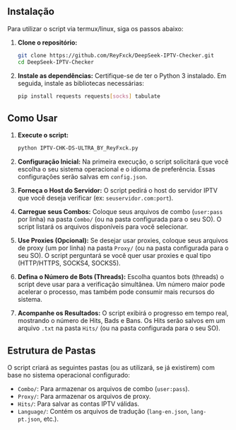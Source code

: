 ## Instalação

Para utilizar o script via termux/linux, siga os passos abaixo:

1.  **Clone o repositório:**
    ```bash
    git clone https://github.com/ReyFxck/DeepSeek-IPTV-Checker.git
    cd DeepSeek-IPTV-Checker
    ```

2.  **Instale as dependências:**
    Certifique-se de ter o Python 3 instalado. Em seguida, instale as bibliotecas necessárias:
    ```bash
    pip install requests requests[socks] tabulate
    ```

## Como Usar

1.  **Execute o script:**
    ```bash
    python IPTV-CHK-DS-ULTRA_BY_ReyFxck.py
    ```

2.  **Configuração Inicial:**
    Na primeira execução, o script solicitará que você escolha o seu sistema operacional e o idioma de preferência. Essas configurações serão salvas em `config.json`.

3.  **Forneça o Host do Servidor:**
    O script pedirá o host do servidor IPTV que você deseja verificar (ex: `seuservidor.com:port`).

4.  **Carregue seus Combos:**
    Coloque seus arquivos de combo (`user:pass` por linha) na pasta `Combo/` (ou na pasta configurada para o seu SO).
    O script listará os arquivos disponíveis para você selecionar.

5.  **Use Proxies (Opcional):**
    Se desejar usar proxies, coloque seus arquivos de proxy (um por linha) na pasta `Proxy/` (ou na pasta configurada para o seu SO).
    O script perguntará se você quer usar proxies e qual tipo (HTTP/HTTPS, SOCKS4, SOCKS5).

6.  **Defina o Número de Bots (Threads):**
    Escolha quantos bots (threads) o script deve usar para a verificação simultânea. Um número maior pode acelerar o processo, mas também pode consumir mais recursos do sistema.

7.  **Acompanhe os Resultados:**
    O script exibirá o progresso em tempo real, mostrando o número de Hits, Bads e Bans. Os Hits serão salvos em um arquivo `.txt` na pasta `Hits/` (ou na pasta configurada para o seu SO).

## Estrutura de Pastas

O script criará as seguintes pastas (ou as utilizará, se já existirem) com base no sistema operacional configurado:

-   `Combo/`: Para armazenar os arquivos de combo (`user:pass`).
-   `Proxy/`: Para armazenar os arquivos de proxy.
-   `Hits/`: Para salvar as contas IPTV válidas.
-   `Language/`: Contém os arquivos de tradução (`lang-en.json`, `lang-pt.json`, etc.).
